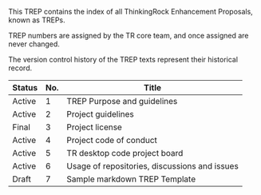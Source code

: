 
This TREP contains the index of all ThinkingRock Enhancement Proposals, known as TREPs. 

TREP numbers are assigned by the TR core team, and once assigned are never changed. 

The version control history of the TREP texts represent their historical record.

| Status | No. | Title |
|--------|-----|-------|
| Active | 1   | TREP Purpose and guidelines |
| Active | 2   | Project guidelines |
| Final  | 3   | Project license |
| Active | 4   | Project code of conduct |
| Active | 5   | TR desktop code project board |
| Active | 6   | Usage of repositories, discussions and issues |
| Draft  | 7   | Sample markdown TREP Template |

